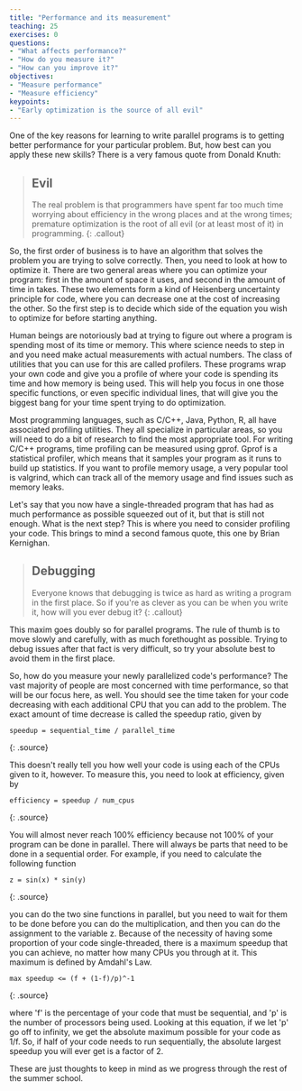 ```yaml
---
title: "Performance and its measurement"
teaching: 25
exercises: 0
questions:
- "What affects performance?"
- "How do you measure it?"
- "How can you improve it?"
objectives:
- "Measure performance"
- "Measure efficiency"
keypoints:
- "Early optimization is the source of all evil"
---
```


One of the key reasons for learning to write parallel programs is to getting better performance for your particular problem. But, how best can you apply these new skills? There is a very famous quote from Donald Knuth:

> ## Evil
> The real problem is that programmers have spent far too much time worrying about efficiency in the wrong places and at the wrong times; premature optimization is the root of all evil (or at least most of it) in programming.
{: .callout}

So, the first order of business is to have an algorithm that solves the problem you are trying to solve correctly. Then, you need to look at how to optimize it. There are two general areas where you can optimize your program: first in the amount of space it uses, and second in the amount of time in takes. These two elements form a kind of Heisenberg uncertainty principle for code, where you can decrease one at the cost of increasing the other. So the first step is to decide which side of the equation you wish to optimize for before starting anything.

Human beings are notoriously bad at trying to figure out where a program is spending most of its time or memory. This where science needs to step in and you need make actual measurements with actual numbers. The class of utilities that you can use for this are called profilers. These programs wrap your own code and give you a profile of where your code is spending its time and how memory is being used. This will help you focus in one those specific functions, or even specific individual lines, that will give you the biggest bang for your time spent trying to do optimization.

Most programming languages, such as C/C++, Java, Python, R, all have associated profiling utilities. They all specialize in particular areas, so you will need to do a bit of research to find the most appropriate tool. For writing C/C++ programs, time profiling can be measured using gprof. Gprof is a statistical profiler, which means that it samples your program as it runs to build up statistics. If you want to profile memory usage, a very popular tool is valgrind, which can track all of the memory usage and find issues such as memory leaks.

Let's say that you now have a single-threaded program that has had as much performance as possible squeezed out of it, but that is still not enough. What is the next step? This is where you need to consider profiling your code. This brings to mind a second famous quote, this one by Brian Kernighan.

> ## Debugging
> Everyone knows that debugging is twice as hard as writing a program in the first place. So if you're as clever as you can be when you write it, how will you ever debug it?
{: .callout}

This maxim goes doubly so for parallel programs. The rule of thumb is to move slowly and carefully, with as much forethought as possible. Trying to debug issues after that fact is very difficult, so try your absolute best to avoid them in the first place.

So, how do you measure your newly parallelized code's performance? The vast majority of people are most concerned with time performance, so that will be our focus here, as well. You should see the time taken for your code decreasing with each additional CPU that you can add to the problem. The exact amount of time decrease is called the speedup ratio, given by

~~~
speedup = sequential_time / parallel_time
~~~
{: .source}

This doesn't really tell you how well your code is using each of the CPUs given to it, however. To measure this, you need to look at efficiency, given by

~~~
efficiency = speedup / num_cpus
~~~
{: .source}

You will almost never reach 100% efficiency because not 100% of your program can be done in parallel. There will always be parts that need to be done in a sequential order. For example, if you need to calculate the following function

~~~
z = sin(x) * sin(y)
~~~
{: .source}

you can do the two sine functions in parallel, but you need to wait for them to be done before you can do the multiplication, and then you can do the assignment to the variable z. Because of the necessity of having some proportion of your code single-threaded, there is a maximum speedup that you can achieve, no matter how many CPUs you through at it. This maximum is defined by Amdahl's Law.

~~~
max speedup <= (f + (1-f)/p)^-1
~~~
{: .source}

where 'f' is the percentage of your code that must be sequential, and 'p' is the number of processors being used. Looking at this equation, if we let 'p' go off to infinity, we get the absolute maximum possible for your code as 1/f. So, if half of your code needs to run sequentially, the absolute largest speedup you will ever get is a factor of 2.

These are just thoughts to keep in mind as we progress through the rest of the summer school.
